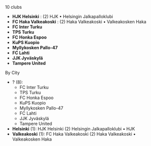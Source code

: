 10 clubs

- **HJK Helsinki** : (2) HJK • Helsingin Jalkapalloklubi
- **FC Haka Valkeakoski** : (2) Haka Valkeakoski • Valkeakosken Haka
- **FC Inter Turku**
- **TPS Turku**
- **FC Honka Espoo**
- **KuPS Kuopio**
- **Myllykosken Pallo-47**
- **FC Lahti**
- **JJK Jyväskylä**
- **Tampere United**




By City

- ? (8): 
  - FC Inter Turku 
  - TPS Turku 
  - FC Honka Espoo 
  - KuPS Kuopio 
  - Myllykosken Pallo-47 
  - FC Lahti 
  - JJK Jyväskylä 
  - Tampere United 
- **Helsinki** (1): HJK Helsinki  (2) Helsingin Jalkapalloklubi • HJK
- **Valkeakoski** (1): FC Haka Valkeakoski  (2) Haka Valkeakoski • Valkeakosken Haka



